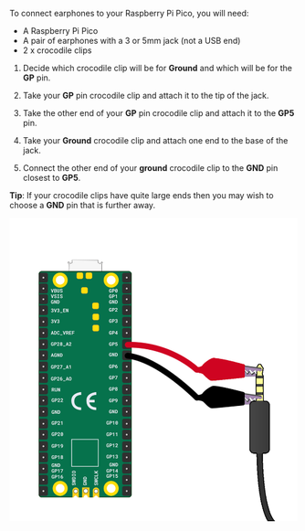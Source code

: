To connect earphones to your Raspberry Pi Pico, you will need:

+ A Raspberry Pi Pico
+ A pair of earphones with a 3 or 5mm jack (not a USB end)
+ 2 x crocodile clips

1. Decide which crocodile clip will be for **Ground** and which will be for the **GP** pin. 

2. Take your **GP** pin crocodile clip and attach it to the tip of the jack. 

3. Take the other end of your **GP** pin crocodile clip and attach it to the **GP5** pin.

4. Take your **Ground** crocodile clip and attach one end to the base of the jack. 

5. Connect the other end of your **ground** crocodile clip to the **GND** pin closest to **GP5**. 

**Tip**: If your crocodile clips have quite large ends then you may wish to choose a **GND** pin that is further away.

![A diagram showing earphones wired to a Raspberry Pi Pico.](images/earphones-wiring.png)
 